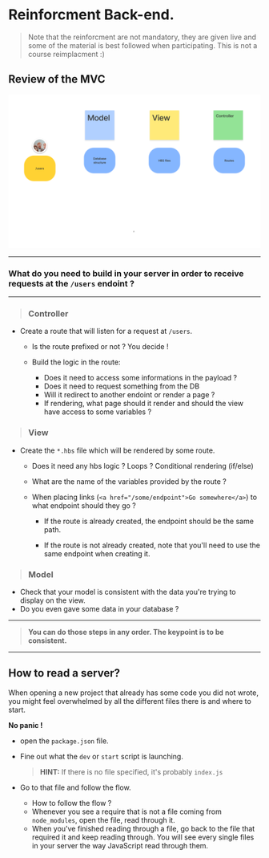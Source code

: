 # Reinforcment Back-end.

> Note that the reinforcment are not mandatory, they are given live and some of the material is best followed when participating. This is not a course reimplacment :)

## **Review of the MVC**

![](./MVC.png)

---

### What do you need to build in your server in order to receive requests at the `/users` endoint ?

---

> ### Controller

- Create a route that will listen for a request at `/users`.

  - Is the route prefixed or not ? You decide !

  - Build the logic in the route:

    - Does it need to access some informations in the payload ?
    - Does it need to request something from the DB
    - Will it redirect to another endoint or render a page ?
    - If rendering, what page should it render and should the view have access to some variables ?

> ### View

- Create the `*.hbs` file which will be rendered by some route.

  - Does it need any hbs logic ? Loops ? Conditional rendering (if/else)
  - What are the name of the variables provided by the route ?
  - When placing links (`<a href="/some/endpoint">Go somewhere</a>`) to what endpoint should they go ?

    - If the route is already created, the endpoint should be the same path.

    - If the route is not already created, note that you'll need to use the same endpoint when creating it.

> ### Model

- Check that your model is consistent with the data you're trying to display on the view.
- Do you even gave some data in your database ?

---

> **You can do those steps in any order. The keypoint is to be consistent.**

---

## **How to read a server?**

When opening a new project that already has some code you did not wrote, you might feel overwhelmed by all the different files there is and where to start.

**No panic !**

- open the `package.json` file.
- Fine out what the `dev` or `start` script is launching.
  > **HINT:** If there is no file specified, it's probably `index.js`
- Go to that file and follow the flow.

  - How to follow the flow ?
  - Whenever you see a require that is not a file coming from `node_modules`, open the file, read through it.
  - When you've finished reading through a file, go back to the file that required it and keep reading through. You will see every single files in your server the way JavaScript read through them.
